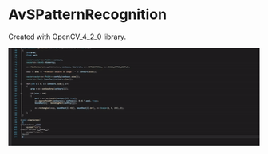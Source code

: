 # AvSPatternRecognition 

Created with OpenCV_4_2_0 library.

![Image alt](https://github.com/Al8xShu/AvSPatternRecognition/blob/master/AvSPatternRecognition.gif)
